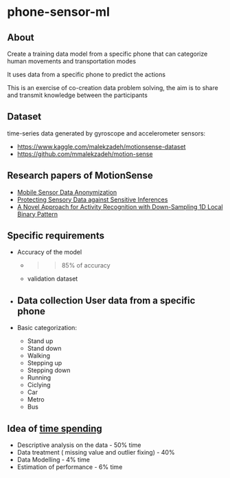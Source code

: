 # phone-sensor-ml


## About

Create a training data model from a specific phone that can categorize human movements and transportation modes

It uses data from a specific phone to predict the actions

This is an exercise of co-creation data problem solving, the aim is to share and transmit knowledge between the participants 


## Dataset

time-series data generated by gyroscope and accelerometer sensors:

- https://www.kaggle.com/malekzadeh/motionsense-dataset
- https://github.com/mmalekzadeh/motion-sense

## Research papers of MotionSense
-  [Mobile Sensor Data Anonymization](https://arxiv.org/pdf/1810.11546.pdf)
-    [Protecting Sensory Data against Sensitive Inferences](https://arxiv.org/pdf/1802.07802.pdf)
-    [A Novel Approach for Activity Recognition with Down-Sampling 1D Local Binary Pattern](http://www.aece.ro/abstractplus.php?year=2019&number=1&article=5)




## Specific requirements

- Accuracy of the model
   - > > 85% of accuracy
   - validation dataset 

- Data collection User data from a specific phone
    -
- Basic categorization:
   - Stand up
   - Stand down
   - Walking
   - Stepping up
   - Stepping down
   - Running
   - Ciclying
   - Car
   - Metro
   - Bus

## Idea of [time spending](https://www.analyticsvidhya.com/blog/2015/09/perfect-build-predictive-model-10-minutes/) 

- Descriptive analysis on the data - 50% time
- Data treatment ( missing value and outlier fixing) - 40%
- Data Modelling - 4% time
- Estimation of performance - 6% time


